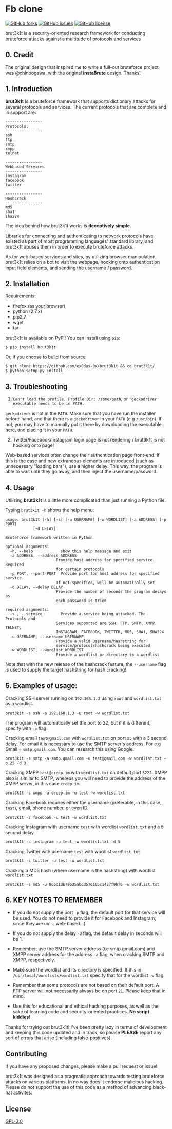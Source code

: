 # Fb clone

[![GitHub forks](https://img.shields.io/github/forks/ex0dus-0x/brut3k1t.svg)](https://github.com/ex0dus-0x/brut3k1t/network)
[![GitHub issues](https://img.shields.io/github/issues/ex0dus-0x/brut3k1t.svg)](https://github.com/ex0dus-0x/brut3k1t/issues)
[![GitHub license](https://img.shields.io/badge/license-AGPL-blue.svg)](https://raw.githubusercontent.com/ex0dus-0x/brut3k1t/master/LICENSE)

brut3k1t is a security-oriented research framework for conducting bruteforce attacks against a multitude of protocols and services

## 0. Credit

The original design that inspired me to write a full-out bruteforce project was @chinoogawa, with the original __instaBrute__ design. Thanks!


## 1. Introduction


__brut3k1t__ is a  bruteforce framework that supports dictionary attacks for several protocols and services.
The current protocols that are complete and in support are:

    ----------------
    Protocols:
    ----------------
    ssh
    ftp
    smtp
    xmpp
    telnet

    ----------------
    Webbased Services
    ----------------
    instagram
    facebook
    twitter

    ----------------
    Hashcrack
    ----------------
    md5
    sha1
    sha224

The idea behind how brut3k1t works is __deceptively simple__.

Libraries for connecting and authenticating to network protocols have existed as part of most programming languages' standard library, and brut3k1t abuses them in order to execute bruteforce attacks.

As for web-based services and sites, by utilizing browser manipulation, brut3k1t relies on a bot to visit the webpage, hooking onto authentication input field elements, and sending the username / password.


## 2. Installation

Requirements:

* firefox (as your browser)
* python (2.7.x)
* pip2.7
* wget
* tar

brut3k1t is available on PyPI! You can install using `pip`:

```
$ pip install brut3k1t
```

Or, if you choose to build from source:

```
$ git clone https://github.com/ex0dus-0x/brut3k1t && cd brut3k1t/
$ python setup.py install
```

## 3. Troubleshooting

1. `Can't load the profile. Profile Dir: /some/path`, or `'geckodriver' executable needs to be in PATH. `

`geckodriver` is not in the `PATH`. Make sure that you have run the installer before-hand, and that there is a `geckodriver` in your `PATH` (e.g `/usr/bin`). If not, you may have to manually put it there by downloading the executable [here](https://github.com/mozilla/geckodriver/releases/), and placing it in your `PATH`.

2. Twitter/Facebook/Instagram login page is not rendering / brut3k1t is not hooking onto page!

Web-based services often change their authentication page front-end. If this is the case and new extraneous elements are introduced (such as unnecessary "loading bars"), use a higher delay. This way, the program is able to wait until they go away, and then inject the username/password.

## 4. Usage

Utilizing __brut3k1t__ is a little more complicated than just running a Python file.

Typing `brut3k1t -h` shows the help menu:

    usage: brut3k1t [-h] [-s] [-u USERNAME] [-w WORDLIST] [-a ADDRESS] [-p PORT]
                [-d DELAY]

    Bruteforce framework written in Python

    optional arguments:
      -h, --help            show this help message and exit
      -a ADDRESS, --address ADDRESS
                          Provide host address for specified service. Required
                          for certain protocols
      -p PORT, --port PORT  Provide port for host address for specified service.
                          If not specified, will be automatically set
      -d DELAY, --delay DELAY
                          Provide the number of seconds the program delays as
                          each password is tried

    required arguments:
      -s , --service        Provide a service being attacked. The Protocols and
                          Services supported are SSH, FTP, SMTP, XMPP, TELNET,
                          INSTAGRAM, FACEBOOK, TWITTER, MD5, SHA1, SHA224
      -u USERNAME, --username USERNAME
                          Provide a valid username/hashstring for
                          service/protocol/hashcrack being executed
      -w WORDLIST, --wordlist WORDLIST
                          Provide a wordlist or directory to a wordlist


Note that with the new release of the hashcrack feature, the `--username` flag is used to supply the target hashstring for hash cracking!

## 5. Examples of usage:

Cracking SSH server running on `192.168.1.3` using `root` and `wordlist.txt` as a wordlist.

    brut3k1t -s ssh -a 192.168.1.3 -u root -w wordlist.txt

The program will automatically set the port to 22, but if it is different, specify with `-p` flag.

Cracking email `test@gmail.com` with `wordlist.txt` on port `25` with a 3 second delay. For email it is necessary to use the SMTP server's address. For e.g Gmail = `smtp.gmail.com`. You can research this using Google.

    brut3k1t -s smtp -a smtp.gmail.com -u test@gmail.com -w wordlist.txt -p 25 -d 3

Cracking XMPP `test@creep.im` with `wordlist.txt` on default port `5222`. XMPP also is similar to SMTP, whereas you will need to provide the address of the XMPP server, in this case `creep.im`.

    brut3k1t -s xmpp -a creep.im -u test -w wordlist.txt

Cracking Facebook requires either the username (preferable, in this case, `test`), email, phone number, or even ID.

    brut3k1t -s facebook -u test -w wordlist.txt

Cracking Instagram with username `test` with wordlist `wordlist.txt` and a 5 second delay

    brut3k1t -s instagram -u test -w wordlist.txt -d 5

Cracking Twitter with username `test` with wordlist `wordlist.txt`

    brut3k1t -s twitter -u test -w wordlist.txt

Cracking a MD5 hash (where username is the hashstring) with wordlist `wordlist.txt`

    brut3k1t -s md5 -u 86bd1db79525abdd576165c1427f9bf6 -w wordlist.txt


## 6. KEY NOTES TO REMEMBER

 * If you do not supply the port `-p` flag, the default port for that service will be used. You do not need to provide it for Facebook and Instagram, since they are um... web-based. :)

 * If you do not supply the delay `-d` flag, the default delay in seconds will be 1.

 * Remember, use the SMTP server address (i.e smtp.gmail.com) and XMPP server address for the address `-a` flag, when cracking SMTP and XMPP, respectively.

 * Make sure the wordlist and its directory is specified. If it is in `/usr/local/wordlists/wordlist.txt` specify that for the wordlist `-w` flag.

 * Remember that some protocols are not based on their default port. A FTP server will not necessarily always be on port `21`. Please keep that in mind.

 * Use this for educational and ethical hacking purposes, as well as the sake of learning code and security-oriented practices. __No script kiddies!__

Thanks for trying out brut3k1t! I've been pretty lazy in terms of development and keeping this code updated and in track, so please __PLEASE__ report any sort of errors that arise (including false-positives).

## Contributing

If you have any proposed changes, please make a pull request or issue!

brut3k1t was designed as a pragmatic approach towards testing bruteforce attacks on various platforms. In no way does it endorse malicious hacking. Please do not support the use of this code as a method of advancing black-hat activites.

## License

[GPL-3.0](https://opensource.org/licenses/GPL-3.0)
